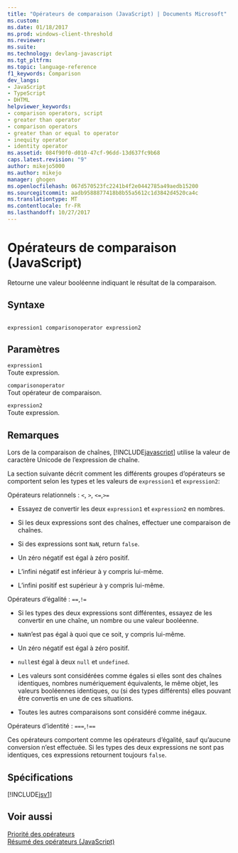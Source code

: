```yaml
---
title: "Opérateurs de comparaison (JavaScript) | Documents Microsoft"
ms.custom: 
ms.date: 01/18/2017
ms.prod: windows-client-threshold
ms.reviewer: 
ms.suite: 
ms.technology: devlang-javascript
ms.tgt_pltfrm: 
ms.topic: language-reference
f1_keywords: Comparison
dev_langs:
- JavaScript
- TypeScript
- DHTML
helpviewer_keywords:
- comparison operators, script
- greater than operator
- comparison operators
- greater than or equal to operator
- inequity operator
- identity operator
ms.assetid: 084f90f0-d010-47cf-96dd-13d637fc9b68
caps.latest.revision: "9"
author: mikejo5000
ms.author: mikejo
manager: ghogen
ms.openlocfilehash: 067d570523fc2241b4f2e0442785a49aedb15200
ms.sourcegitcommit: aadb9588877418b8b55a5612c1d3842d4520ca4c
ms.translationtype: MT
ms.contentlocale: fr-FR
ms.lasthandoff: 10/27/2017
---
```

# <a name="comparison-operators-javascript"></a>Opérateurs de comparaison (JavaScript)
Retourne une valeur booléenne indiquant le résultat de la comparaison.  
  
## <a name="syntax"></a>Syntaxe  
  
```  
  
expression1 comparisonoperator expression2  
```  
  
## <a name="parameters"></a>Paramètres  
 `expression1`  
 Toute expression.  
  
 `comparisonoperator`  
 Tout opérateur de comparaison.  
  
 `expression2`  
 Toute expression.  
  
## <a name="remarks"></a>Remarques  
 Lors de la comparaison de chaînes, [!INCLUDE[javascript](../../javascript/includes/javascript-md.md)] utilise la valeur de caractère Unicode de l’expression de chaîne.  
  
 La section suivante décrit comment les différents groupes d’opérateurs se comportent selon les types et les valeurs de `expression1` et `expression2`:  
  
 Opérateurs relationnels : `<`, `>`, `<=`,`>=`  
  
-   Essayez de convertir les deux `expression1` et `expression2` en nombres.  
  
-   Si les deux expressions sont des chaînes, effectuer une comparaison de chaînes.  
  
-   Si des expressions sont `NaN`, return `false`.  
  
-   Un zéro négatif est égal à zéro positif.  
  
-   L’infini négatif est inférieur à y compris lui-même.  
  
-   L’infini positif est supérieur à y compris lui-même.  
  
 Opérateurs d’égalité : `==`,`!=`  
  
-   Si les types des deux expressions sont différentes, essayez de les convertir en une chaîne, un nombre ou une valeur booléenne.  
  
-   `NaN`n’est pas égal à quoi que ce soit, y compris lui-même.  
  
-   Un zéro négatif est égal à zéro positif.  
  
-   `null`est égal à deux `null` et `undefined`.  
  
-   Les valeurs sont considérées comme égales si elles sont des chaînes identiques, nombres numériquement équivalents, le même objet, les valeurs booléennes identiques, ou (si des types différents) elles pouvant être convertis en une de ces situations.  
  
-   Toutes les autres comparaisons sont considéré comme inégaux.  
  
 Opérateurs d’identité : `===`,`!==`  
  
 Ces opérateurs comportent comme les opérateurs d’égalité, sauf qu’aucune conversion n’est effectuée. Si les types des deux expressions ne sont pas identiques, ces expressions retournent toujours `false`.  
  
## <a name="requirements"></a>Spécifications  
 [!INCLUDE[jsv1](../../javascript/misc/includes/jsv1-md.md)]  
  
## <a name="see-also"></a>Voir aussi  
 [Priorité des opérateurs](../../javascript/operator-subtractprecedence-javascript.md)   
 [Résumé des opérateurs (JavaScript)](../../javascript/misc/operator-subtractsummary-javascript.md)
